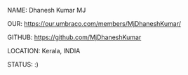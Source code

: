 NAME: Dhanesh Kumar MJ

OUR: https://our.umbraco.com/members/MjDhaneshKumar/

GITHUB: https://github.com/MjDhaneshKumar

LOCATION: Kerala, INDIA

STATUS: :)

